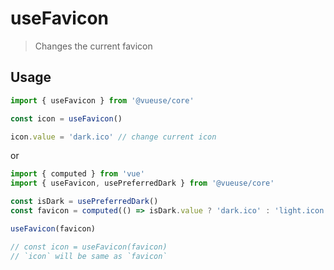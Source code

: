 # useFavicon

> Changes the current favicon

## Usage

```jsx
import { useFavicon } from '@vueuse/core'

const icon = useFavicon()

icon.value = 'dark.ico' // change current icon
```

or

```jsx
import { computed } from 'vue'
import { useFavicon, usePreferredDark } from '@vueuse/core'

const isDark = usePreferredDark()
const favicon = computed(() => isDark.value ? 'dark.ico' : 'light.icon')

useFavicon(favicon)

// const icon = useFavicon(favicon)
// `icon` will be same as `favicon`
```
